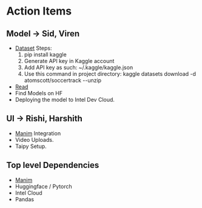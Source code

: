 # Action Items 

## Model -> Sid, Viren 
- [Dataset](https://www.kaggle.com/datasets/atomscott/soccertrack/data)
  Steps:
  1. pip install kaggle
  2. Generate API key in Kaggle account
  3. Add API key as such: ~/.kaggle/kaggle.json
  4. Use this command in project directory: kaggle datasets download -d atomscott/soccertrack --unzip
- [Read](https://arno.uvt.nl/show.cgi?fid=148968) 
- Find Models on HF 
- Deploying the model to Intel Dev Cloud.


## UI -> Rishi, Harshith 
- [Manim](https://github.com/3b1b/manim) Integration
- Video Uploads. 
- Taipy Setup.

## Top level Dependencies 
- [Manim](https://docs.manim.community/en/stable/installation/macos.html#required-dependencies) 
- Huggingface / Pytorch 
- Intel Cloud 
- Pandas 
